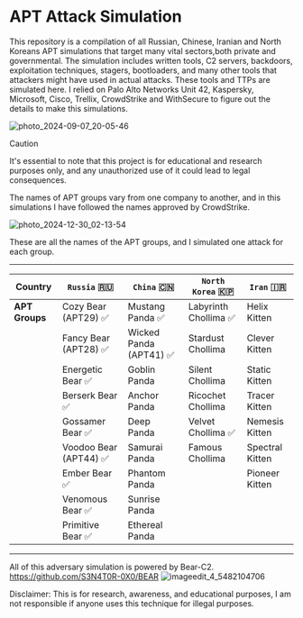 # APT Attack Simulation
This repository is a compilation of all Russian, Chinese, Iranian and North Koreans APT simulations that target many vital sectors,both private and governmental. The simulation includes written tools, C2 servers, backdoors, exploitation techniques, stagers, bootloaders, and many other tools that attackers might have used in actual attacks. These tools and TTPs  are simulated here. I relied on Palo Alto Networks Unit 42, Kaspersky, Microsoft, Cisco, Trellix, CrowdStrike and WithSecure to figure out the details to make this simulations.


![photo_2024-09-07_20-05-46](https://github.com/user-attachments/assets/361596c1-5fdc-4f58-b91f-80507feccfd3)



> [!CAUTION]
> It's essential to note that this project is for educational and research purposes only, and any unauthorized use of it could lead to legal consequences.

The names of APT groups vary from one company to another, and in this simulations I have followed the names approved by CrowdStrike.

![photo_2024-12-30_02-13-54](https://github.com/user-attachments/assets/a3305839-89c9-4b26-ac74-047166cf4479)


These are all the names of the APT groups, and I simulated one attack for each group.


 ____________________________________________________________________________________________________________________
| **Country**      |      `Russia` 🇷🇺      |        `China` 🇨🇳       |   `North Korea` 🇰🇵    |      `Iran` 🇮🇷        |
|------------------|-----------------------|-------------------------|-----------------------|-----------------------|
| **APT Groups**   | Cozy Bear (APT29) ✅  | Mustang Panda ✅        | Labyrinth Chollima ✅| Helix Kitten           |
|                  | Fancy Bear (APT28) ✅ | Wicked Panda (APT41) ✅ | Stardust Chollima    | Clever Kitten          |
|                  | Energetic Bear ✅     | Goblin Panda            | Silent Chollima      | Static Kitten          |
|                  | Berserk Bear ✅       | Anchor Panda            | Ricochet Chollima    | Tracer Kitten          |
|                  | Gossamer Bear ✅      | Deep Panda              | Velvet Chollima ✅   | Nemesis Kitten         |
|                  | Voodoo Bear (APT44) ✅| Samurai Panda           | Famous Chollima      | Spectral Kitten        |
|                  | Ember Bear ✅         | Phantom Panda           |                      | Pioneer Kitten         |
|                  | Venomous Bear ✅      | Sunrise Panda           |                      |                        |
|                  | Primitive Bear ✅     | Ethereal Panda          |                      |                        |
 --------------------------------------------------------------------------------------------------------------------


All of this adversary simulation is powered by Bear-C2.
https://github.com/S3N4T0R-0X0/BEAR
![imageedit_4_5482104706](https://github.com/S3N4T0R-0X0/Bear/assets/121706460/a43fdb26-c4d6-4b3e-b494-baed4c4b137d)

Disclaimer: This is for research, awareness, and educational purposes, I am not responsible if anyone uses this technique for illegal purposes.

